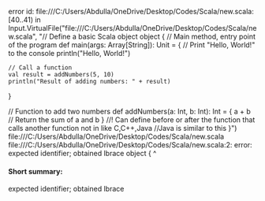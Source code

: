 error id: file:///C:/Users/Abdulla/OneDrive/Desktop/Codes/Scala/new.scala:[40..41) in Input.VirtualFile("file:///C:/Users/Abdulla/OneDrive/Desktop/Codes/Scala/new.scala", "// Define a basic Scala object
object  {
  // Main method, entry point of the program
  def main(args: Array[String]): Unit = {
    // Print "Hello, World!" to the console
    println("Hello, World!")
    
    // Call a function
    val result = addNumbers(5, 10)
    println("Result of adding numbers: " + result)
  }

  // Function to add two numbers
  def addNumbers(a: Int, b: Int): Int = {
    a + b // Return the sum of a and b
  }
  //! Can define before or after the function that calls another function not in like C,C++,Java
  //Java is similar to this
}")
file:///C:/Users/Abdulla/OneDrive/Desktop/Codes/Scala/new.scala
file:///C:/Users/Abdulla/OneDrive/Desktop/Codes/Scala/new.scala:2: error: expected identifier; obtained lbrace
object  {
        ^
#### Short summary: 

expected identifier; obtained lbrace